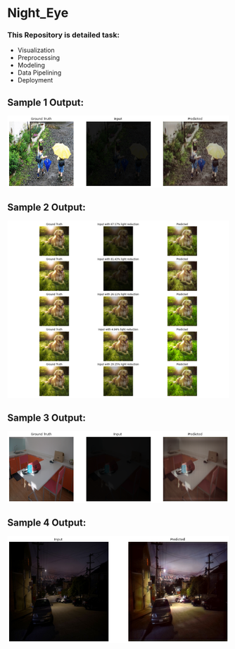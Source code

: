 # Night_Eye
### This Repository is detailed task:
- Visualization
- Preprocessing
- Modeling
- Data Pipelining
- Deployment


## Sample 1 Output:
![alt text](https://github.com/ismailsiddiqui011/Night_Eye/blob/main/Images/sample1.png?raw=true)

## Sample 2 Output:
![alt text](https://github.com/ismailsiddiqui011/Night_Eye/blob/main/Images/sample2.png?raw=true)

## Sample 3 Output:
![alt text](https://github.com/ismailsiddiqui011/Night_Eye/blob/main/Images/sample3.png?raw=true)

## Sample 4 Output:
![alt text](https://github.com/ismailsiddiqui011/Night_Eye/blob/main/Images/sample4.png?raw=true)
